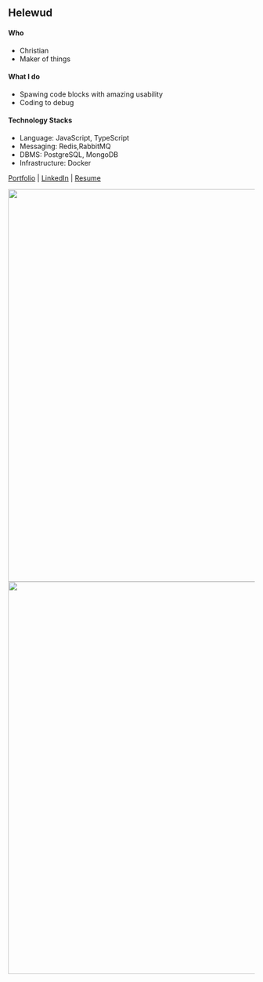 ## Helewud

#### Who

- Christian
- Maker of things

#### What I do

- Spawing code blocks with amazing usability
- Coding to debug

#### Technology Stacks

- Language: JavaScript, TypeScript
- Messaging: Redis,RabbitMQ
- DBMS: PostgreSQL, MongoDB
- Infrastructure: Docker
 

[Portfolio](https://github.com/helewud) | [LinkedIn](https://www.linkedin.com/in/helewud) | [Resume](https://bit.ly/OkikijesuElewudeResume)



<!-- ![Helewud's GitHub stats](https://github-readme-stats.vercel.app/api?username=helewud&theme=city_lights&show_icons=true)![Top Langs](https://github-readme-stats.vercel.app/api/top-langs/?username=helewud&theme=city_lights&hide=html,shell,pug) -->


<div>
<img src="https://github-readme-stats.vercel.app/api?username=helewud&theme=city_lights&show_icons=true" style='height:20vh' />
<img src="https://github-readme-stats.vercel.app/api/top-langs/?username=helewud&theme=city_lights&hide=html,shell,pug" style='height:20vh;' />
</div>
